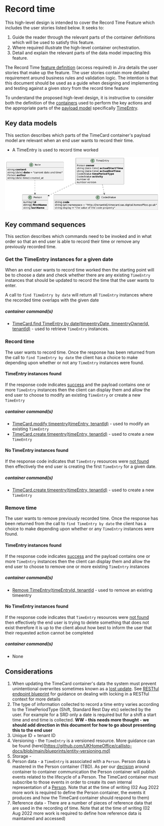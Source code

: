 # Record time

This high-level design is intended to cover the Record Time Feature which includes the user stories listed below. It seeks to:

1.  Guide the reader through the relevant parts of the container definitions which will be used to satisfy this feature.
2.  Where required illustrate the high-level container orchestration.
3.  Detail and explain the relevant parts of the data model impacting this feature.

The Record Time [feature definition](https://collaboration.homeoffice.gov.uk/jira/browse/EAHW-925) (access required) in Jira details the user stories that make up the feature. The user stories contain more detailed requirement around business rules and validation logic. The intention is that this document should be used as a guide when designing and implementing and testing against a given story from the record time feature

To understand the proposed high-level design, it is instructive to consider both the definition of the [containers](../../container-definition.md) used to perform the key actions and the appropriate parts of the [payload model](../../payload.md) specifically [TimeEntry](../../payload.md#timeentry).

## Key data models

This section describes which parts of the TimeCard container's payload model are relevant when an end user wants to record their time.
- A TimeEntry is used to record time worked

![](../../images/payload-model.png)

## Key command sequences
This section describes which commands need to be invoked and in what order so that an end user is able to record their time or remove any previously recorded time.

### Get the TimeEntry instances for a given date
When an end user wants to record time worked then the starting point will be to choose a date and check whether there are any existing `TimeEntry` instances that should be updated to record the time that the user wants to enter.

A call to `find TimeEntry by date` will return all `TimeEntry` instances where the recorded time overlaps with the given date

##### container command(s)
- [TimeCard.find TimeEntry by date(timeentryDate, timeentryOwnerId, tenantId)](../../container-definition.md#get-timeentry-by-date) - used to retrieve `TimeEntry` instances. 

### Record time
The user wants to record time. Once the response has been returned from the call to `find TimeEntry by date` the client has a choice to make depending upon whether or not any `TimeEntry` instances were found.

#### TimeEntry instances found
 If the response code indicates [success](https://github.com/UKHomeOffice/callisto-docs/blob/main/blueprints/restful-endpoint.md#handle-success-consistently) and the payload contains one or more `TimeEntry` instances then the client can display them and allow the
end user to choose to modify an existing `TimeEntry` or create a new `TimeEntry`

##### container command(s)
- [TimeCard.modify timeentry(timeEntry, tenantId)](../../container-definition.md#modify-timeentry) - used to modify an existing `TimeEntry`
- [TimeCard.create timeentry(timeEntry, tenantId)](../../container-definition.md#create-timeentry) - used to create a new `TimeEntry`


#### No TimeEntry instances found
If the response code indicates that `TimeEntry` resources were [not found](https://github.com/UKHomeOffice/callisto-docs/blob/main/blueprints/restful-endpoint.md#handle-errors-gracefully-and-return-standard-error-codes) then effectively the end user is creating the first `TimeEntry` for a given date. 

##### container command(s)
- [TimeCard.create timeentry(timeEntry, tenantId)](../../container-definition.md#create-timeentry) - used to create a new `TimeEntry`

### Remove time
The user wants to remove previously recorded time. Once the response has been returned from the call to `find TimeEntry by date` the client has a choice to make depending upon whether or any `TimeEntry` instances were found.

#### TimeEntry instances found
 If the response code indicates [success](https://github.com/UKHomeOffice/callisto-docs/blob/main/blueprints/restful-endpoint.md#handle-success-consistently) and the payload contains one or more `TimeEntry` instances then the client can display them and allow the
end user to choose to remove one or more existing `TimeEntry` instances

##### container command(s)
- [Remove TimeEntry(timeEntryId, tenantId](../../container-definition.md#remove-timeentry) - used to remove an existing timeentry

#### No TimeEntry instances found
If the response code indicates that `TimeEntry` resources were [not found](https://github.com/UKHomeOffice/callisto-docs/blob/main/blueprints/restful-endpoint.md#handle-errors-gracefully-and-return-standard-error-codes) then effectively the end user is trying to delete something that does not exist therefore it is up to the client about how best to inform the user that their requested action cannot be completed

##### container command(s)
- None

## Considerations

1.  When updating the TimeCard container's data the system must prevent unintentional overwrites sometimes known as a [lost update](https://www.w3.org/1999/04/Editing/#3.1).  See [RESTful endpoint blueprint](https://github.com/UKHomeOffice/callisto-docs/blob/main/blueprints/restful-endpoint.md#managing-resource-contention) for guidance on dealing with locking in a RESTful context for more details
2.  The type of information collected to record a time entry varies according to the TimePeriodType (Shift, Standard Rest Day etc) selected by the user. For example for a SRD only a date is required but for a shift a start time and end time is collected. **WW - this needs more thought - we should add direction in this document for how to go about presenting this to the end user**
3. Unique ID + tenant ID
4. Versioning - the `TimeEntry` is a versioned resource. More guidance can be found (here)[https://github.com/UKHomeOffice/callisto-docs/blob/main/blueprints/entity-versioning.md]
5. Storage - 
6. Person data - a `TimeEntry` is associated with a `Person`. Person data is mastered in the Person container (TBD). As per our [decision](https://github.com/UKHomeOffice/callisto-docs/blob/main/decisions/service-to-service-communication.md) around container to container communication the Person container will publish events related to the lifecycle of a Person. The TimeCard container must subscribe to those events in order to create its own internal representation of a [Person](../../payload.md#person). Note that at the time of writing (02 Aug 2022 more work is required to define the Person container, the events it produces and how the TimeCard container should respond to them)
7. Reference data - There are a number of pieces of reference data that are used in the recording of time. Note that at the time of writing (02 Aug 2022 more work is required to define how reference data is maintained and accessed)



